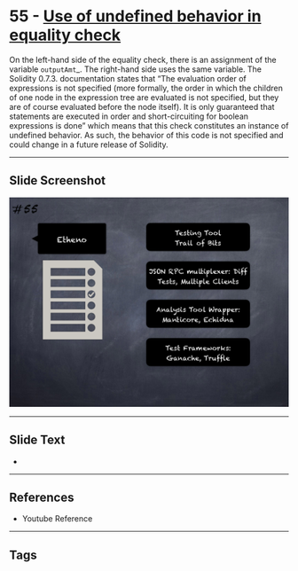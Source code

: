 
# 55 - [Use of undefined behavior in equality check](./Use%20of%20undefined%20behavior%20in%20equality%20check.md)

 On the left-hand side of the equality check, there is an assignment of the variable `outputAmt`_. The right-hand side uses the same variable. The Solidity 0.7.3. documentation states that “The evaluation order of expressions is not specified (more formally, the order in which the children of one node in the expression tree are evaluated is not specified, but they are of course evaluated before the node itself). It is only guaranteed that statements are executed in order and short-circuiting for boolean expressions is done” which means that this check constitutes an instance of undefined behavior. As such, the behavior of this code is not specified and could change in a future release of Solidity.


___
## Slide Screenshot
![055.png](../../images/6.Audit%20Techniques%20and%20Tools%20101/055.png)
___
## Slide Text
- 
___
## References
- Youtube Reference
___
## Tags
